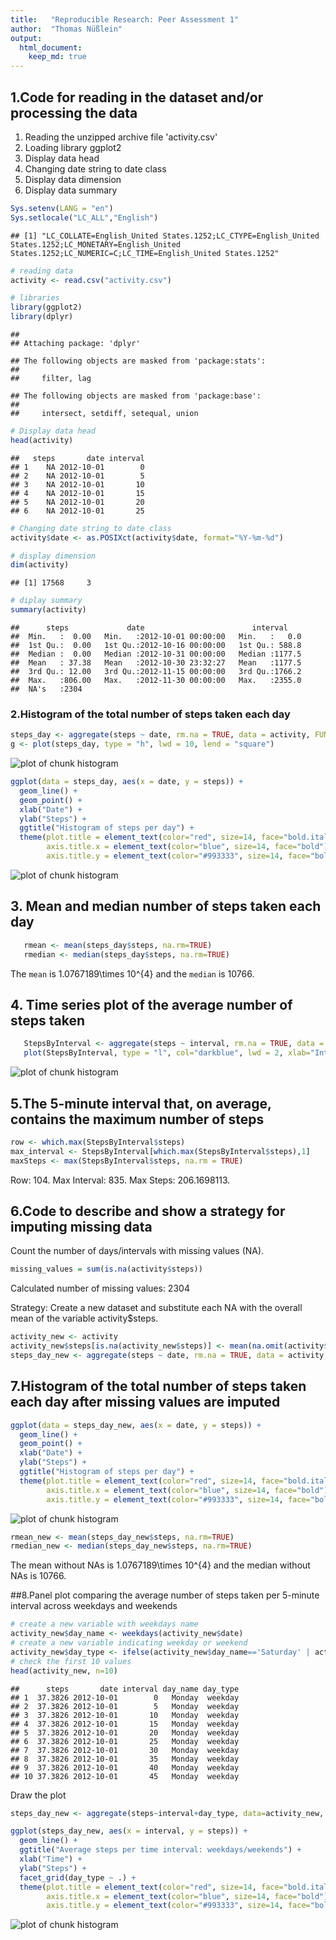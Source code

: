 ```yaml
---
title:   "Reproducible Research: Peer Assessment 1"
author:  "Thomas Nüßlein"
output: 
  html_document:
    keep_md: true
---
```



## 1.Code for reading in the dataset and/or processing the data
1. Reading the unzipped archive file 'activity.csv'  
2. Loading library ggplot2
3. Display data head
4. Changing date string to date class
5. Display data dimension
6. Display data summary


```r
Sys.setenv(LANG = "en")
Sys.setlocale("LC_ALL","English")
```

```
## [1] "LC_COLLATE=English_United States.1252;LC_CTYPE=English_United States.1252;LC_MONETARY=English_United States.1252;LC_NUMERIC=C;LC_TIME=English_United States.1252"
```

```r
# reading data
activity <- read.csv("activity.csv")

# libraries
library(ggplot2)
library(dplyr)
```

```
## 
## Attaching package: 'dplyr'
```

```
## The following objects are masked from 'package:stats':
## 
##     filter, lag
```

```
## The following objects are masked from 'package:base':
## 
##     intersect, setdiff, setequal, union
```

```r
# Display data head
head(activity)
```

```
##   steps       date interval
## 1    NA 2012-10-01        0
## 2    NA 2012-10-01        5
## 3    NA 2012-10-01       10
## 4    NA 2012-10-01       15
## 5    NA 2012-10-01       20
## 6    NA 2012-10-01       25
```

```r
# Changing date string to date class
activity$date <- as.POSIXct(activity$date, format="%Y-%m-%d")

# display dimension
dim(activity)
```

```
## [1] 17568     3
```

```r
# diplay summary
summary(activity)
```

```
##      steps             date                        interval     
##  Min.   :  0.00   Min.   :2012-10-01 00:00:00   Min.   :   0.0  
##  1st Qu.:  0.00   1st Qu.:2012-10-16 00:00:00   1st Qu.: 588.8  
##  Median :  0.00   Median :2012-10-31 00:00:00   Median :1177.5  
##  Mean   : 37.38   Mean   :2012-10-30 23:32:27   Mean   :1177.5  
##  3rd Qu.: 12.00   3rd Qu.:2012-11-15 00:00:00   3rd Qu.:1766.2  
##  Max.   :806.00   Max.   :2012-11-30 00:00:00   Max.   :2355.0  
##  NA's   :2304
```

### 2.Histogram of the total number of steps taken each day


```r
steps_day <- aggregate(steps ~ date, rm.na = TRUE, data = activity, FUN = sum)
g <- plot(steps_day, type = "h", lwd = 10, lend = "square")
```

![plot of chunk histogram](unnamed-chunk-2-1.png)

```r
ggplot(data = steps_day, aes(x = date, y = steps)) +
  geom_line() +
  geom_point() +
  xlab("Date") +
  ylab("Steps") +
  ggtitle("Histogram of steps per day") +
  theme(plot.title = element_text(color="red", size=14, face="bold.italic", hjust = 0.5),
        axis.title.x = element_text(color="blue", size=14, face="bold"),
        axis.title.y = element_text(color="#993333", size=14, face="bold"))
```

![plot of chunk histogram](unnamed-chunk-2-2.png)


## 3. Mean and median number of steps taken each day

```r
   rmean <- mean(steps_day$steps, na.rm=TRUE)
   rmedian <- median(steps_day$steps, na.rm=TRUE)
```
The `mean` is 1.0767189\times 10^{4} and the `median` is 10766.

## 4. Time series plot of the average number of steps taken

```r
   StepsByInterval <- aggregate(steps ~ interval, rm.na = TRUE, data = activity, FUN = mean)
   plot(StepsByInterval, type = "l", col="darkblue", lwd = 2, xlab="Interval", ylab="Average number of steps", main="Average number of steps per     intervals")
```

![plot of chunk histogram](unnamed-chunk-4-1.png)

## 5.The 5-minute interval that, on average, contains the maximum number of steps

```r
row <- which.max(StepsByInterval$steps)   
max_interval <- StepsByInterval[which.max(StepsByInterval$steps),1]
maxSteps <- max(StepsByInterval$steps, na.rm = TRUE)
```
Row: 104.
Max Interval: 835.
Max Steps: 206.1698113.

## 6.Code to describe and show a strategy for imputing missing data
Count the number of days/intervals with missing values (NA).   
  

```r
missing_values = sum(is.na(activity$steps))
```
Calculated number of missing values: 2304
  
Strategy: Create a new dataset and substitute each NA with the overall mean of the variable activity$steps.  

```r
activity_new <- activity
activity_new$steps[is.na(activity_new$steps)] <- mean(na.omit(activity$steps))
steps_day_new <- aggregate(steps ~ date, rm.na = TRUE, data = activity, FUN = sum)
```


## 7.Histogram of the total number of steps taken each day after missing values are imputed

```r
ggplot(data = steps_day_new, aes(x = date, y = steps)) +
  geom_line() +
  geom_point() +
  xlab("Date") +
  ylab("Steps") +
  ggtitle("Histogram of steps per day") +
  theme(plot.title = element_text(color="red", size=14, face="bold.italic", hjust = 0.5),
        axis.title.x = element_text(color="blue", size=14, face="bold"),
        axis.title.y = element_text(color="#993333", size=14, face="bold"))
```

![plot of chunk histogram](unnamed-chunk-8-1.png)

```r
rmean_new <- mean(steps_day_new$steps, na.rm=TRUE)
rmedian_new <- median(steps_day_new$steps, na.rm=TRUE)
```

The mean without NAs is 1.0767189\times 10^{4} and the median without NAs is 10766.


##8.Panel plot comparing the average number of steps taken per 5-minute interval across weekdays and weekends


```r
# create a new variable with weekdays name
activity_new$day_name <- weekdays(activity_new$date)
# create a new variable indicating weekday or weekend
activity_new$day_type <- ifelse(activity_new$day_name=='Saturday' | activity_new$day_name=='Sunday', 'weekend','weekday')
# check the first 10 values
head(activity_new, n=10)
```

```
##      steps       date interval day_name day_type
## 1  37.3826 2012-10-01        0   Monday  weekday
## 2  37.3826 2012-10-01        5   Monday  weekday
## 3  37.3826 2012-10-01       10   Monday  weekday
## 4  37.3826 2012-10-01       15   Monday  weekday
## 5  37.3826 2012-10-01       20   Monday  weekday
## 6  37.3826 2012-10-01       25   Monday  weekday
## 7  37.3826 2012-10-01       30   Monday  weekday
## 8  37.3826 2012-10-01       35   Monday  weekday
## 9  37.3826 2012-10-01       40   Monday  weekday
## 10 37.3826 2012-10-01       45   Monday  weekday
```

Draw the plot  


```r
steps_day_new <- aggregate(steps~interval+day_type, data=activity_new, FUN=mean, na.action=na.omit)

ggplot(steps_day_new, aes(x = interval, y = steps)) +
  geom_line() +
  ggtitle("Average steps per time interval: weekdays/weekends") +
  xlab("Time") +
  ylab("Steps") +
  facet_grid(day_type ~ .) +
  theme(plot.title = element_text(color="red", size=14, face="bold.italic", hjust = 0.5),
        axis.title.x = element_text(color="blue", size=14, face="bold"),
        axis.title.y = element_text(color="#993333", size=14, face="bold"))
```

![plot of chunk histogram](unnamed-chunk-10-1.png)
